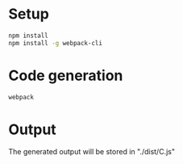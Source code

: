 
# Setup

```sh
npm install
npm install -g webpack-cli
```

# Code generation

```sh
webpack
```

# Output
The generated output will be stored in "./dist/C.js"